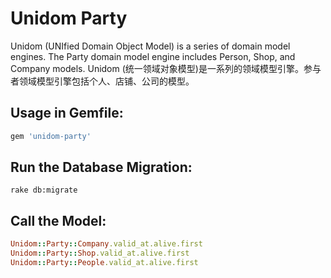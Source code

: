 # Unidom Party

Unidom (UNIfied Domain Object Model) is a series of domain model engines. The Party domain model engine includes Person, Shop, and Company models.
Unidom (统一领域对象模型)是一系列的领域模型引擎。参与者领域模型引擎包括个人、店铺、公司的模型。

## Usage in Gemfile:
```ruby
gem 'unidom-party'
```

## Run the Database Migration:
```shell
rake db:migrate
```

## Call the Model:
```ruby
Unidom::Party::Company.valid_at.alive.first
Unidom::Party::Shop.valid_at.alive.first
Unidom::Party::People.valid_at.alive.first
```

